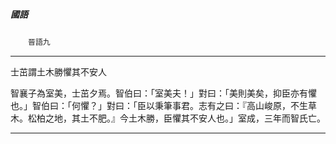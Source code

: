 

##### 國語
　　`晉語九`

* * *

士茁謂土木勝懼其不安人

智襄子為室美，士茁夕焉。智伯曰：「室美夫！」對曰：「美則美矣，抑臣亦有懼也。」智伯曰：「何懼？」對曰：「臣以秉筆事君。志有之曰：『高山峻原，不生草木。松柏之地，其土不肥。』今土木勝，臣懼其不安人也。」室成，三年而智氏亡。

* * *

